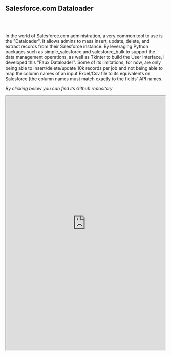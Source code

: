 <head>
<style>
html, body { height: 100% }
.button {
  font-family : inherit;
  border: none;
  color: white;
  padding: 8px 16px;
  text-align: center;
  display: inline-block;
  transition-duration: 0.4s;
  cursor: pointer;
}

.button {
  background-color: #f2f2f2; 
  color: black; 
  border: 2px solid black;
}

.button:hover {
  background-color: #666666;
  color: white;
}


.previous {
  background-color: #f2f2f2;
  color: black;
  border: 0.5px solid black;

}

.round {
  border-radius: 50%;
}
</style>
</head>
<section class = "inner-medium">

<h2>Salesforce.com Dataloader</h2>

<a href="https://soravassi.github.io/python.html" class="button previous round">&#8249;</a>

<p>In the world of Salesforce.com administration, a very common tool to use is the "Dataloader". It allows admins to mass insert, update, delete, and extract records from their Salesforce instance. By leveraging Python packages such as simple_salesforce and salesforce_bulk to support the data management operations, as well as Tkinter to build the User Interface, I developed this "Faux Dataloader". Some of its limitations, for now, are only being able to insert/delete/update 10k records per job and not being able to map the column names of an input Excel/Csv file to its equivalents on Salesforce (the column names must match exactly to the fields' API names.</p>

<p><i>By clicking below you can find its Github repository</i></p>

<iframe src="https://public.tableau.com/views/Fifa19-Potential/Dashboard1?:embed=yes&:display_count=yes&:showVizHome=no" width = '100%' height = '800px'></iframe>
</section>
